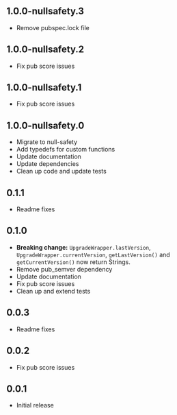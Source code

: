 ## 1.0.0-nullsafety.3

- Remove pubspec.lock file

## 1.0.0-nullsafety.2

- Fix pub score issues

## 1.0.0-nullsafety.1

- Fix pub score issues

## 1.0.0-nullsafety.0

- Migrate to null-safety
- Add typedefs for custom functions
- Update documentation
- Update dependencies
- Clean up code and update tests

## 0.1.1

- Readme fixes

## 0.1.0

- **Breaking change:** `UpgradeWrapper.lastVersion`, `UpgradeWrapper.currentVersion`, `getLastVersion()` and `getCurrentVersion()` now return Strings.
- Remove pub_semver dependency
- Update documentation
- Fix pub score issues
- Clean up and extend tests

## 0.0.3

- Readme fixes

## 0.0.2

- Fix pub score issues

## 0.0.1

- Initial release